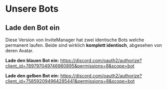 # Unsere Bots

## Lade den Bot ein

Diese Version von InviteManager hat zwei identische Bots welche permanent laufen. Beide sind wirklich __**komplett identisch**__, abgesehen von deren Avatar.

**Lade den blauen Bot ein:**
https://discord.com/oauth2/authorize?client_id=789797049746980895&permissions=8&scope=bot

**Lade den gelben Bot ein:**
https://discord.com/oauth2/authorize?client_id=758592094964285441&permissions=8&scope=bot
